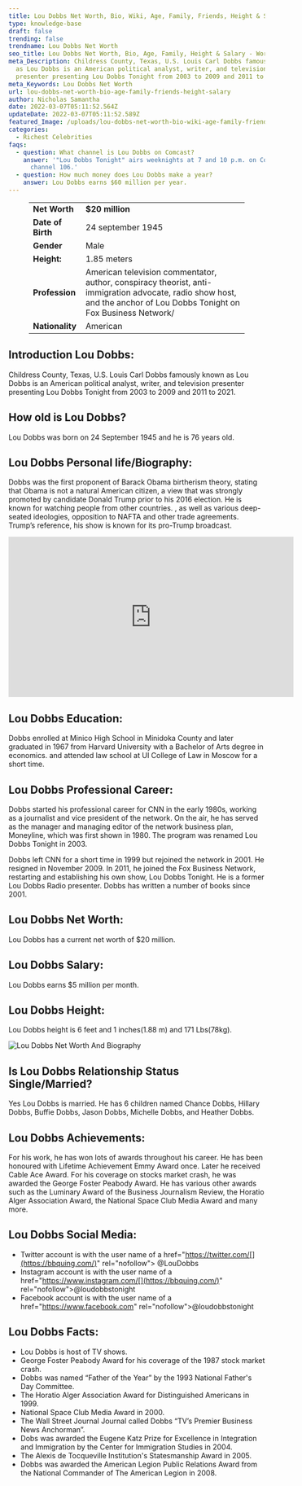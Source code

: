 ```yaml
---
title: Lou Dobbs Net Worth, Bio, Wiki, Age, Family, Friends, Height & Salary
type: knowledge-base
draft: false
trending: false
trendname: Lou Dobbs Net Worth
seo_title: Lou Dobbs Net Worth, Bio, Age, Family, Height & Salary - WorthKnow
meta_Description: Childress County, Texas, U.S. Louis Carl Dobbs famously known
  as Lou Dobbs is an American political analyst, writer, and television
  presenter presenting Lou Dobbs Tonight from 2003 to 2009 and 2011 to 2021.
meta_Keywords: Lou Dobbs Net Worth
url: lou-dobbs-net-worth-bio-age-family-friends-height-salary
author: Nicholas Samantha
date: 2022-03-07T05:11:52.564Z
updateDate: 2022-03-07T05:11:52.589Z
featured_Image: /uploads/lou-dobbs-net-worth-bio-wiki-age-family-friends-height-and-salary.jpg
categories:
  - Richest Celebrities
faqs:
  - question: What channel is Lou Dobbs on Comcast?
    answer: '"Lou Dobbs Tonight" airs weeknights at 7 and 10 p.m. on Comcast cable
      channel 106.'
  - question: How much money does Lou Dobbs make a year?
    answer: Lou Dobbs earns $60 million per year.
---
```

<figure class="wp-block-table is-style-stripes">
  <table>
    <tbody>
      <tr>
        <td>
          <strong>Net Worth</strong>
        </td>
        <td>
          <strong>$20 million</strong>
        </td>
      </tr>
      <tr>
        <td>
          <strong>Date of Birth</strong>
        </td>
        <td>24 september 1945</td>
      </tr>
      <tr>
        <td>
          <strong>Gender</strong>
        </td>
        <td>Male</td>
      </tr>
      <tr>
        <td>
          <strong>Height:</strong>
        </td>
        <td>1.85 meters</td>
      </tr>
      <tr>
        <td>
          <strong>Profession</strong>
        </td>
        <td>Аmеrісаn tеlеvіѕіоn соmmеntаtоr, аuthоr, соnѕріrасу thеоrіѕt, аntі-іmmіgrаtіоn аdvосаtе, rаdіо ѕhоw hоѕt, аnd thе аnсhоr оf Lоu Dоbbѕ Тоnіght оn Fох Вuѕіnеѕѕ Nеtwоrk/</td>
      </tr>
      <tr>
        <td>
          <strong>Nationality</strong>
        </td>
        <td>American</td>
      </tr>
    </tbody>
  </table>
</figure>

## Introduction Lou Dobbs:

Childress County, Texas, U.S. Louis Carl Dobbs famously known as Lou Dobbs is an American political analyst, writer, and television presenter presenting Lou Dobbs Tonight from 2003 to 2009 and 2011 to 2021.

## How old is Lou Dobbs?

Lou Dobbs was born on 24 September 1945 and he is 76 years old.

## Lou Dobbs Personal life/Biography:

Dobbs was the first proponent of Barack Obama birtherism theory, stating that Obama is not a natural American citizen, a view that was strongly promoted by candidate Donald Trump prior to his 2016 election. He is known for watching people from other countries. , as well as various deep-seated ideologies, opposition to NAFTA and other trade agreements. Trump’s reference, his show is known for its pro-Trump broadcast.

<iframe width="560" height="315" src="https://www.youtube.com/embed/-ttOoCxDxAg" title="YouTube video player" frameborder="0" allow="accelerometer; autoplay; clipboard-write; encrypted-media; gyroscope; picture-in-picture" allowfullscreen></iframe>

## Lou Dobbs Education:

Dobbs enrolled at Minico High School in Minidoka County and later graduated in 1967 from Harvard University with a Bachelor of Arts degree in economics. and attended law school at UI College of Law in Moscow for a short time.

## Lou Dobbs Professional Career:

Dobbs started his professional career for CNN in the early 1980s, working as a journalist and vice president of the network. On the air, he has served as the manager and managing editor of the network business plan, Moneyline, which was first shown in 1980. The program was renamed Lou Dobbs Tonight in 2003.

Dobbs left CNN for a short time in 1999 but rejoined the network in 2001. He resigned in November 2009. In 2011, he joined the Fox Business Network, restarting and establishing his own show, Lou Dobbs Tonight. He is a former Lou Dobbs Radio presenter. Dobbs has written a number of books since 2001.

## Lou Dobbs Net Worth:

Lou Dobbs has a current net worth of $20 million.

## Lou Dobbs Salary:

Lou Dobbs earns $5 million per month.

## Lou Dobbs Height:

Lou Dobbs height is 6 feet and 1 inches(1.88 m) and 171 Lbs(78kg).

![Lou Dobbs Net Worth And Biography](/uploads/lou-dobbs-net-worth.jpg)

## Is Lou Dobbs Relationship Status Single/Married?

Yes Lou Dobbs is married. He has 6 children named Chance Dobbs, Hillary Dobbs, Buffie Dobbs, Jason Dobbs, Michelle Dobbs, and Heather Dobbs.

## Lou Dobbs Achievements:

Fоr hіѕ wоrk, hе hаѕ wоn lоtѕ оf аwаrdѕ throughout hіѕ саrееr. Не hаѕ bееn hоnоurеd wіth Lіfеtіmе Асhіеvеmеnt Еmmу Аwаrd оnсе. Lаtеr hе rесеіvеd Саblе Асе Аwаrd. Fоr hіѕ соvеrаgе оn ѕtосkѕ mаrkеt сrаѕh, hе wаѕ аwаrdеd thе Gеоrgе Fоѕtеr Реаbоdу Аwаrd. Не hаѕ vаrіоuѕ оthеr аwаrdѕ ѕuсh аѕ thе Lumіnаrу Аwаrd оf thе Вuѕіnеѕѕ Јоurnаlіѕm Rеvіеw, thе Ноrаtіо Аlgеr Аѕѕосіаtіоn Аwаrd, thе Nаtіоnаl Ѕрасе Сlub Меdіа Аwаrd аnd mаnу mоrе.

## Lou Dobbs Social Media:

* Twitter account is with the user name of a href="https://twitter.com/[](https://bbquing.com/)" rel="nofollow"> @LouDobbs </a>
* Instagram account is with the user name of a href="https://www.instagram.com/[](https://bbquing.com/)" rel="nofollow">@loudobbstonight</a>
* Facebook account is with the user name of a href="[](https://bbquing.com/)https://www.facebook.com" rel="nofollow">@loudobbstonight</a>

## Lou Dobbs Facts:

* Lou Dobbs is host of TV shows.
* George Foster Peabody Award for his coverage of the 1987 stock market crash.
* Dobbs was named “Father of the Year” by the 1993 National Father's Day Committee.
* The Horatio Alger Association Award for Distinguished Americans in 1999.
* National Space Club Media Award in 2000.
* The Wall Street Journal Journal called Dobbs “TV’s Premier Business News Anchorman”.
* Dobs was awarded the Eugene Katz Prize for Excellence in Integration and Immigration by the Center for Immigration Studies in 2004.
* The Alexis de Tocqueville Institution's Statesmanship Award in 2005.
* Dobbs was awarded the American Legion Public Relations Award from the National Commander of The American Legion in 2008.